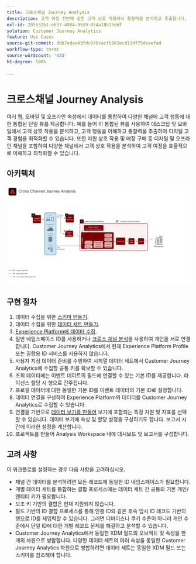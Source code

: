 ```yaml
---
title: 크로스채널 Journey Analysis
description: 고객 여정 전반에 걸친 고객 상호 작용에서 통찰력을 분석하고 추출합니다.
exl-id: 285532b1-eb37-4984-9559-054a18515ddf
solution: Customer Journey Analytics
feature: Use Cases
source-git-commit: dbb7edae43fdc970cacf5863ecd13df75deaefad
workflow-type: tm+mt
source-wordcount: '433'
ht-degree: 100%

---
```


# 크로스채널 Journey Analysis

여러 웹, 모바일 및 오프라인 속성에서 데이터를 통합하여 다양한 채널에 고객 행동에 대한 통합된 단일 뷰를 제공합니다. 예를 들어 이 통합된 뷰를 사용하여 데스크탑 및 모바일에서 고객 상호 작용을 분석하고, 고객 행동을 이해하고 통찰력을 추출하여 디지털 고객 경험을 최적화할 수 있습니다. 또한 지원 상호 작용 및 매장 구매 등 디지털 및 오프라인 채널을 포함하여 다양한 채널에서 고객 상호 작용을 분석하여 고객 여정을 효율적으로 이해하고 최적화할 수 있습니다.

## 아키텍처

![크로스 채널 아키텍처](../assets/cross-channel-architecture.svg)

## 구현 절차

1. 데이터 수집을 위한 [스키마 만들기](https://experienceleague.adobe.com/docs/experience-platform/xdm/tutorials/create-schema-ui.html).
1. 데이터 수집을 위한 [데이터 세트 만들기](https://experienceleague.adobe.com/docs/platform-learn/tutorials/data-ingestion/create-datasets-and-ingest-data.html).
1. [Experience Platform에 데이터 수집](https://experienceleague.adobe.com/docs/platform-learn/tutorials/data-ingestion/understanding-data-ingestion.html).
1. 일반 네임스페이스 ID를 사용하거나 [크로스 채널 분석](/help/connections/cca/overview.md)을 사용하여 개인을 서로 연결합니다. Customer Journey Analytics에서 현재 Experience Platform Profile 또는 결합용 ID 서비스를 사용하지 않습니다.
1. 사용자 지정 데이터 준비를 수행하여 시계열 데이터 세트에서 Customer Journey Analytics에 수집할 공통 키를 확보할 수 있습니다.
1. 조회 데이터에는 이벤트 데이트의 필드에 연결할 수 있는 기본 ID를 제공합니다. 라이선스 할당 시 행으로 간주됩니다.
1. 프로필 데이터에 대한 동일한 기본 ID를 이벤트 데이터의 기본 ID로 설정합니다.
1. 데이터 연결을 구성하여 Experience Platform의 데이터를 Customer Journey Analytics로 수집할 수 있습니다.
1. 연결을 기반으로 [데이터 보기를 만들어](/help/data-views/create-dataview.md) 보기에 포함되는 특정 차원 및 지표를 선택할 수 있습니다. 데이터 보기에 속성 및 할당 설정을 구성하기도 합니다. 보고서 시간에 이러한 설정을 계산합니다.
1. 프로젝트를 만들어 Analysis Workspace 내에 대시보드 및 보고서를 구성합니다.

## 고려 사항

이 워크플로를 설정하는 경우 다음 사항을 고려하십시오.

* 채널 간 데이터를 분석하려면 모든 레코드에 동일한 ID 네임스페이스가 필요합니다.
* 개별 데이터 세트를 통합하는 결합 프로세스에는 데이터 세트 간 공통의 기본 개인/엔티티 키가 필요합니다.
* 보조 키 기반의 결합은 현재 지원되지 않습니다.
* 필드 기반의 ID 결합 프로세스를 통해 인증 ID와 같은 후속 임시 ID 레코드 기반의 행으로 ID를 재입력할 수 있습니다. 그러면 디바이스나 쿠키 수준이 아니라 개인 수준에서 단일 ID에 대한 개별 레코드 문제를 해결하고 분석할 수 있습니다.
* Customer Journey Analytics에서 동일한 XDM 필드의 오브젝트 및 속성을 한 개의 차원으로 병합합니다. 다양한 데이터 세트의 여러 속성을 동일한 Customer Journey Analytics 차원으로 병합하려면 데이터 세트는 동일한 XDM 필드 또는 스키마를 참조해야 합니다.
